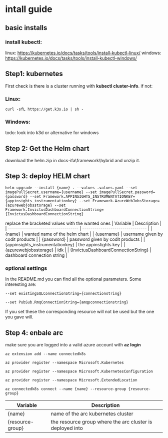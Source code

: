 # intall guide
## basic installs
### install kubectl:  
linux: https://kubernetes.io/docs/tasks/tools/install-kubectl-linux/
windows: https://kubernetes.io/docs/tasks/tools/install-kubectl-windows/
## Step1: kubernetes
First check is there is a cluster running with **kubectl cluster-info**. if not:
### Linux:
<pre><code>curl -sfL https://get.k3s.io | sh - 
</code></pre>
### Windows:
todo: look into k3d or alternative for windows
## Step 2: Get the Helm chart
download the helm.zip in docs-ifa\framework\hybrid and unzip it.
## Step 3: deploy HELM chart
<pre><code>helm upgrade --install {name} . --values .values.yaml --set imagePullSecret.username={username} --set imagePullSecret.password={password} --set Framework.APPINSIGHTS_INSTRUMENTATIONKEY={appinsights_instrumentationkey} --set Framework.AzureWebJobsStorage={azurewebjobsstorage} --set Framework.InvictusDashboardConnectionString={InvictusDashboardConnectionString}
</code></pre>
replace the bracketed values with the wanted ones
| Variable                            | Description                      |
| ----------------------------------- | -------------------------------- |
| {name}                              | wanted name of the helm chart    |
| {username}                          | username given by codit products |
| {password}                          | password given by codit products |
| {appinsights_instrumentationkey}    | the appinstights key             |
| {azurewebjobsstorage}               | idk                              |
| {InvictusDashboardConnectionString} | dashboard connection string      |


### optional settings
In the README.md you can find all the optional parameters.
Some interesting are:
<pre><code>--set existingSQLConnectionString={connectionstring}</code></pre>
<pre><code>--set PubSub.RmqConnectionString={amqpconnectionstring}</code></pre>
If you set these the corresponding resource will not be used but the one you gave will.
## Step 4: enbale arc

make sure you are logged into a valid azure account with **az login**
<pre><code>az extension add --name connectedk8s</code></pre>
<pre><code>az provider register --namespace Microsoft.Kubernetes</code></pre>
<pre><code>az provider register --namespace Microsoft.KubernetesConfiguration</code></pre>
<pre><code>az provider register --namespace Microsoft.ExtendedLocation</code></pre>
<pre><code>az connectedk8s connect --name {name} --resource-group {resource-group}</code></pre>
| Variable         | Description                                               |
| ---------------- | --------------------------------------------------------- |
| {name}           | name of the arc kubernetes cluster                        |
| {resource-group} | the resource group where the arc cluster is deployed into |

